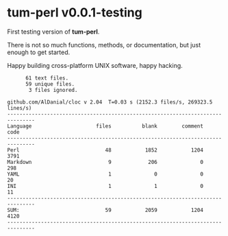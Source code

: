 # tum-perl v0.0.1-testing

First testing version of **tum-perl**.

There is not so much functions, methods, or documentation,
but just enough to get started. 

Happy building cross-platform UNIX software, happy hacking.

```text
      61 text files.
      59 unique files.                              
       3 files ignored.

github.com/AlDanial/cloc v 2.04  T=0.03 s (2152.3 files/s, 269323.5 lines/s)
-------------------------------------------------------------------------------
Language                     files          blank        comment           code
-------------------------------------------------------------------------------
Perl                            48           1852           1204           3791
Markdown                         9            206              0            298
YAML                             1              0              0             20
INI                              1              1              0             11
-------------------------------------------------------------------------------
SUM:                            59           2059           1204           4120
-------------------------------------------------------------------------------
```

